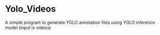 # Yolo_Videos
A simple program to generate YOLO annotation files using YOLO inference model (input is videos)
